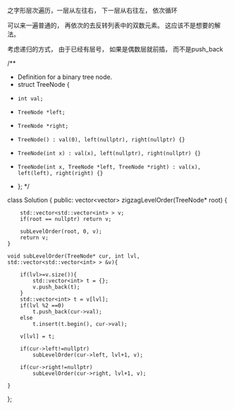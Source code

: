 之字形层次遍历，一层从左往右， 下一层从右往左， 依次循环

可以来一遍普通的， 再依次的去反转列表中的双数元素。 这应该不是想要的解法。


考虑递归的方式， 由于已经有层号， 如果是偶数层就前插， 而不是push_back




/**
 * Definition for a binary tree node.
 * struct TreeNode {
 *     int val;
 *     TreeNode *left;
 *     TreeNode *right;
 *     TreeNode() : val(0), left(nullptr), right(nullptr) {}
 *     TreeNode(int x) : val(x), left(nullptr), right(nullptr) {}
 *     TreeNode(int x, TreeNode *left, TreeNode *right) : val(x), left(left), right(right) {}
 * };
 */

class Solution {
public:
    vector<vector<int>> zigzagLevelOrder(TreeNode* root) {

        std::vector<std::vector<int> > v;
        if(root == nullptr) return v;

        subLevelOrder(root, 0, v);
        return v;
    }

    void subLevelOrder(TreeNode* cur, int lvl, std::vector<std::vector<int> > &v){

        if(lvl>=v.size()){
            std::vector<int> t = {};
            v.push_back(t);
        }
        std::vector<int> t = v[lvl];
        if(lvl %2 ==0)
            t.push_back(cur->val);
        else
            t.insert(t.begin(), cur->val);

        v[lvl] = t;

        if(cur->left!=nullptr)
            subLevelOrder(cur->left, lvl+1, v);

        if(cur->right!=nullptr)
            subLevelOrder(cur->right, lvl+1, v);
        
    }
};